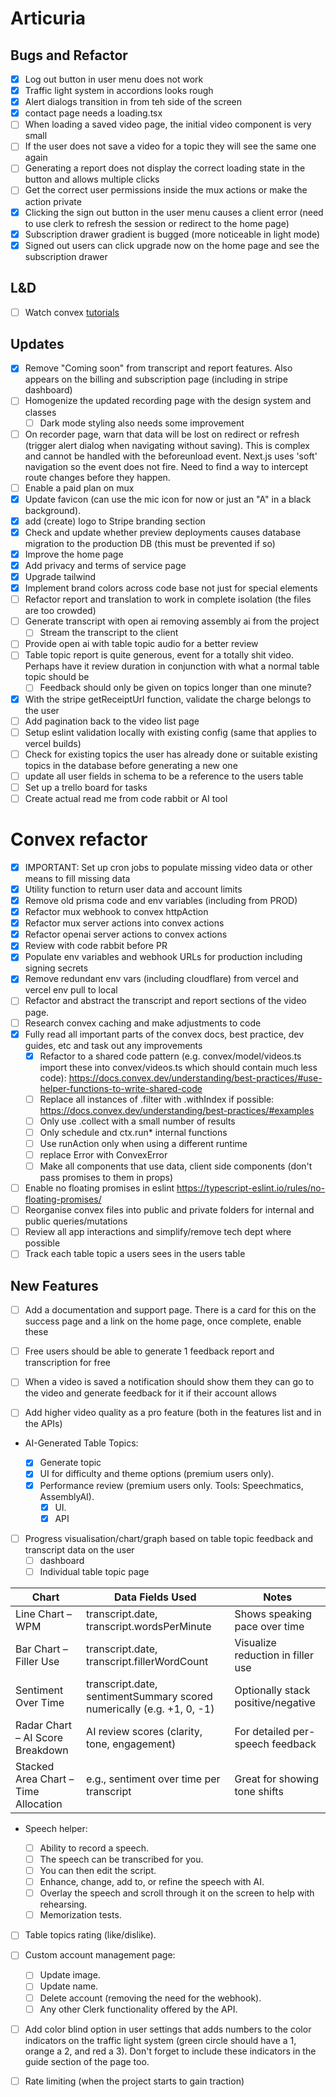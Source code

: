 # Articuria

## Bugs and Refactor

- [x] Log out button in user menu does not work
- [x] Traffic light system in accordions looks rough
- [x] Alert dialogs transition in from teh side of the screen
- [x] contact page needs a loading.tsx
- [ ] When loading a saved video page, the initial video component is very small
- [ ] If the user does not save a video for a topic they will see the same one again
- [ ] Generating a report does not display the correct loading state in the button and allows multiple clicks
- [ ] Get the correct user permissions inside the mux actions or make the action private
- [x] Clicking the sign out button in the user menu causes a client error (need to use clerk to refresh the session or redirect to the home page)
- [x] Subscription drawer gradient is bugged (more noticeable in light mode)
- [x] Signed out users can click upgrade now on the home page and see the subscription drawer

## L&D

- [ ] Watch convex [tutorials](https://docs.convex.dev/tutorial/)

## Updates

- [x] Remove "Coming soon" from transcript and report features. Also appears on the billing and subscription page (including in stripe dashboard)
- [ ] Homogenize the updated recording page with the design system and classes
  - [ ] Dark mode styling also needs some improvement
- [ ] On recorder page, warn that data will be lost on redirect or refresh (trigger alert dialog when navigating without saving). This is complex and cannot be handled with the beforeunload event. Next.js uses 'soft' navigation so the event does not fire. Need to find a way to intercept route changes before they happen.
- [ ] Enable a paid plan on mux
- [x] Update favicon (can use the mic icon for now or just an "A" in a black background).
- [x] add (create) logo to Stripe branding section
- [x] Check and update whether preview deployments causes database migration to the production DB (this must be prevented if so)
- [x] Improve the home page
- [x] Add privacy and terms of service page
- [x] Upgrade tailwind
- [x] Implement brand colors across code base not just for special elements
- [ ] Refactor report and translation to work in complete isolation (the files are too crowded)
- [ ] Generate transcript with open ai removing assembly ai from the project
  - [ ] Stream the transcript to the client
- [ ] Provide open ai with table topic audio for a better review
- [ ] Table topic report is quite generous, event for a totally shit video. Perhaps have it review duration in conjunction with what a normal table topic should be
  - [ ] Feedback should only be given on topics longer than one minute?
- [x] With the stripe getReceiptUrl function, validate the charge belongs to the user
- [ ] Add pagination back to the video list page
- [ ] Setup eslint validation locally with existing config (same that applies to vercel builds)
- [ ] Check for existing topics the user has already done or suitable existing topics in the database before generating a new one
- [ ] update all user fields in schema to be a reference to the users table
- [ ] Set up a trello board for tasks
- [ ] Create actual read me from code rabbit or AI tool

# Convex refactor

- [x] IMPORTANT: Set up cron jobs to populate missing video data or other means to fill missing data
- [x] Utility function to return user data and account limits
- [x] Remove old prisma code and env variables (including from PROD)
- [x] Refactor mux webhook to convex httpAction
- [x] Refactor mux server actions into convex actions
- [x] Refactor openai server actions to convex actions
- [x] Review with code rabbit before PR
- [x] Populate env variables and webhook URLs for production including signing secrets
- [x] Remove redundant env vars (including cloudflare) from vercel and vercel env pull to local
- [ ] Refactor and abstract the transcript and report sections of the video page.
- [ ] Research convex caching and make adjustments to code
- [x] Fully read all important parts of the convex docs, best practice, dev guides, etc and task out any improvements
  - [x] Refactor to a shared code pattern (e.g. convex/model/videos.ts import these into convex/videos.ts which should contain much less code): https://docs.convex.dev/understanding/best-practices/#use-helper-functions-to-write-shared-code
  - [ ] Replace all instances of .filter with .withIndex if possible: https://docs.convex.dev/understanding/best-practices/#examples
  - [ ] Only use .collect with a small number of results
  - [ ] Only schedule and ctx.run\* internal functions
  - [ ] Use runAction only when using a different runtime
  - [ ] replace Error with ConvexError
  - [ ] Make all components that use data, client side components (don't pass promises to them in props)
- [ ] Enable no floating promises in eslint https://typescript-eslint.io/rules/no-floating-promises/
- [ ] Reorganise convex files into public and private folders for internal and public queries/mutations
- [ ] Review all app interactions and simplify/remove tech dept where possible
- [ ] Track each table topic a users sees in the users table

## New Features

- [ ] Add a documentation and support page. There is a card for this on the success page and a link on the home page, once complete, enable these

- [ ] Free users should be able to generate 1 feedback report and transcription for free
- [ ] When a video is saved a notification should show them they can go to the video and generate feedback for it if their account allows

- [ ] Add higher video quality as a pro feature (both in the features list and in the APIs)

- AI-Generated Table Topics:

  - [x] Generate topic
  - [x] UI for difficulty and theme options (premium users only).
  - [x] Performance review (premium users only. Tools: Speechmatics, AssemblyAI).
    - [x] UI.
    - [x] API

- [ ] Progress visualisation/chart/graph based on table topic feedback and transcript data on the user
  - [ ] dashboard
  - [ ] Individual table topic page

| Chart                                | Data Fields Used                                                      | Notes                              |
| ------------------------------------ | --------------------------------------------------------------------- | ---------------------------------- |
| Line Chart – WPM                     | transcript.date, transcript.wordsPerMinute                            | Shows speaking pace over time      |
| Bar Chart – Filler Use               | transcript.date, transcript.fillerWordCount                           | Visualize reduction in filler use  |
| Sentiment Over Time                  | transcript.date, sentimentSummary scored numerically (e.g. +1, 0, -1) | Optionally stack positive/negative |
| Radar Chart – AI Score Breakdown     | AI review scores (clarity, tone, engagement)                          | For detailed per-speech feedback   |
| Stacked Area Chart – Time Allocation | e.g., sentiment over time per transcript                              | Great for showing tone shifts      |

- Speech helper:

  - [ ] Ability to record a speech.
  - [ ] The speech can be transcribed for you.
  - [ ] You can then edit the script.
  - [ ] Enhance, change, add to, or refine the speech with AI.
  - [ ] Overlay the speech and scroll through it on the screen to help with rehearsing.
  - [ ] Memorization tests.

- [ ] Table topics rating (like/dislike).

- [ ] Custom account management page:

  - [ ] Update image.
  - [ ] Update name.
  - [ ] Delete account (removing the need for the webhook).
  - [ ] Any other Clerk functionality offered by the API.

- [ ] Add color blind option in user settings that adds numbers to the color indicators on the traffic light system (green circle should have a 1, orange a 2, and red a 3). Don't forget to include these indicators in the guide section of the page too.

- [ ] Rate limiting (when the project starts to gain traction)
